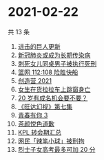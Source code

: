 # 2021-02-22

共 13 条

<!-- BEGIN ZHIHUSEARCH -->
<!-- 最后更新时间 Mon Feb 22 2021 15:12:14 GMT+0800 (CST) -->
1. [进击的巨人更新](https://www.zhihu.com/search?q=进击的巨人)
1. [新冠肺炎或成为长期传染病](https://www.zhihu.com/search?q=新冠肺炎)
1. [刺死女儿同桌男子被执行死刑](https://www.zhihu.com/search?q=刺死女儿同桌)
1. [篮网 112:108 险胜快船](https://www.zhihu.com/search?q=篮网)
1. [创造营 2021](https://www.zhihu.com/search?q=创造营2021)
1. [女生在货拉拉车上跳窗身亡](https://www.zhihu.com/search?q=货拉拉跳车)
1. [20 岁有成名机会要不要？](https://www.zhihu.com/search?q=奇葩说)
1. [《旺达幻视》第七集](https://www.zhihu.com/search?q=旺达幻视)
1. [青春有你 3](https://www.zhihu.com/search?q=青春有你3)
1. [茶颜悦色道歉](https://www.zhihu.com/search?q=茶颜悦色道歉)
1. [KPL 转会期汇总](https://www.zhihu.com/search?q=kpl)
1. [网民「辣笔小球」被刑拘](https://www.zhihu.com/search?q=辣笔小球)
1. [烈士子女高考最多可加 20 分](https://www.zhihu.com/search?q=高考加分)
<!-- END ZHIHUSEARCH -->
